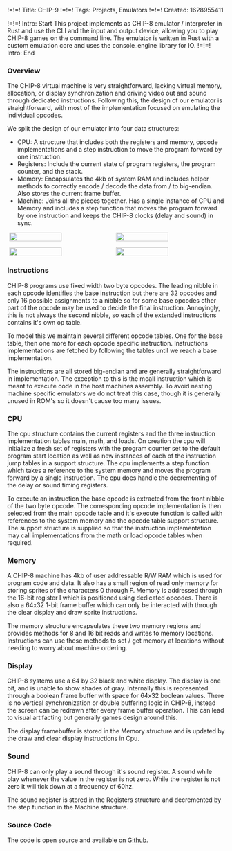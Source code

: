 !=!=! Title: CHIP-9
!=!=! Tags: Projects, Emulators
!=!=! Created: 1628955411

!=!=! Intro: Start
This project implements as CHIP-8 emulator / interpreter in Rust and use the CLI and the input and output device, allowing you to play CHIP-8 games on the command line. The emulator is written in Rust with a custom emulation core and uses the console_engine library for IO.
!=!=! Intro: End

### Overview

The CHIP-8 virtual machine is very straightforward, lacking virtual memory, allocation, or display synchronization and driving video out and sound through dedicated instructions. Following this, the design of our emulator is straightforward, with most of the implementation focused on emulating the individual opcodes.

We split the design of our emulator into four data structures:
- CPU: A structure that includes both the registers and memory, opcode implementations and a step instruction to move the program forward by one instruction.
- Registers: Include the current state of program registers, the program counter, and the stack.
- Memory: Encapsulates the 4kb of system RAM and includes helper methods to correctly encode / decode the data from / to big-endian. Also stores the current frame buffer.
- Machine: Joins all the pieces together. Has a single instance of CPU and Memory and includes a step function that moves the program forward by one instruction and keeps the CHIP-8 clocks (delay and sound) in sync.

<p style="display: flex; justify-content: center;">
  <img src="${{{img:chip9/screen1.jpg}}}" width="49%" />
  <img src="${{{img:chip9/screen4.jpg}}}" width="49%" />
</p>

<p style="display: flex; justify-content: center;">
  <img src="${{{img:chip9/screen3.jpg}}}" width="49%" />
  <img src="${{{img:chip9/screen2.jpg}}}" width="49%" />
</p>

### Instructions

CHIP-8 programs use fixed width two byte opcodes. The leading nibble in each opcode identifies the base instruction but there are 32 opcodes and only 16 possible assignments to a nibble so for some base opcodes other part of the opcode may be used to decide the final instruction. Annoyingly, this is not always the second nibble, so each of the extended instructions contains it's own op table.

To model this we maintain several different opcode tables. One for the base table, then one more for each opcode specific instruction. Instructions implementations are fetched by following the tables until we reach a base implementation.

The instructions are all stored big-endian and are generally straightforward in implementation. The exception to this is the mcall instruction which is meant to execute code in the host machines assembly. To avoid nesting machine specific emulators we do not treat this case, though it is generally unused in ROM's so it doesn't cause too many issues.

### CPU

The cpu structure contains the current registers and the three instruction implementation tables main, math, and loads. On creation the cpu will initialize a fresh set of registers with the program counter set to the default program start location as well as new instances of each of the instruction jump tables in a support structure. The cpu implements a step function which takes a reference to the system memory and moves the program forward by a single instruction. The cpu does handle the decrementing of the delay or sound timing registers.

To execute an instruction the base opcode is extracted from the front nibble of the two byte opcode. The corresponding opcode implementation is then selected from the main opcode table and it's execute function is called with references to the system memory and the opcode table support structure. The support structure is supplied so that the instruction implementation may call implementations from the math or load opcode tables when required.

### Memory

A CHIP-8 machine has 4kb of user addressable R/W RAM which is used for program code and data. It also has a small region of read only memory for storing sprites of the characters 0 through F. Memory is addressed through the 16-bit register I which is positioned using dedicated opcodes. There is also a 64x32 1-bit frame buffer which can only be interacted with through the clear display and draw sprite instructions.

The memory structure encapsulates these two memory regions and provides methods for 8 and 16 bit reads and writes to memory locations. Instructions can use these methods to set / get memory at locations without needing to worry about machine ordering.

### Display

CHIP-8 systems use a 64 by 32 black and white display. The display is one bit, and is unable to show shades of gray. Internally this is represented through a boolean frame buffer with space for 64x32 boolean values. There is no vertical synchronization or double buffering logic in CHIP-8, instead the screen can be redrawn after every frame buffer operation. This can lead to visual artifacting but generally games design around this.

The display framebuffer is stored in the Memory structure and is updated by the draw and clear display instructions in Cpu.

### Sound

CHIP-8 can only play a sound through it's sound register. A sound while play whenever the value in the register is not zero. While the register is not zero it will tick down at a frequency of 60hz.

The sound register is stored in the Registers structure and decremented by the step function in the Machine structure.

### Source Code

The code is open source and available on [Github](https://github.com/jawline/CHIP-9/).
